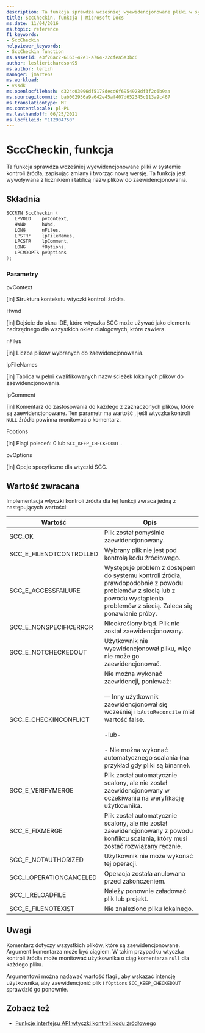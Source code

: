```yaml
---
description: Ta funkcja sprawdza wcześniej wyewidencjonowane pliki w systemie kontroli źródła, zapisując zmiany i tworząc nową wersję.
title: SccCheckin, funkcja | Microsoft Docs
ms.date: 11/04/2016
ms.topic: reference
f1_keywords:
- SccCheckin
helpviewer_keywords:
- SccCheckin function
ms.assetid: e3f26ac2-6163-42e1-a764-22cfea5a3bc6
author: leslierichardson95
ms.author: lerich
manager: jmartens
ms.workload:
- vssdk
ms.openlocfilehash: d324c03096df5178decd6f6954928df3f2c6b9aa
ms.sourcegitcommit: bab002936a9a642e45af407d652345c113a9c467
ms.translationtype: MT
ms.contentlocale: pl-PL
ms.lasthandoff: 06/25/2021
ms.locfileid: "112904750"
---
```

# <a name="scccheckin-function"></a>SccCheckin, funkcja
Ta funkcja sprawdza wcześniej wyewidencjonowane pliki w systemie kontroli źródła, zapisując zmiany i tworząc nową wersję. Ta funkcja jest wywoływana z licznikiem i tablicą nazw plików do zaewidencjonowania.

## <a name="syntax"></a>Składnia

```cpp
SCCRTN SccCheckin (
   LPVOID    pvContext,
   HWND      hWnd,
   LONG      nFiles,
   LPSTR*    lpFileNames,
   LPCSTR    lpComment,
   LONG      fOptions,
   LPCMDOPTS pvOptions
);
```

### <a name="parameters"></a>Parametry
 pvContext

[in] Struktura kontekstu wtyczki kontroli źródła.

 Hwnd

[in] Dojście do okna IDE, które wtyczka SCC może używać jako elementu nadrzędnego dla wszystkich okien dialogowych, które zawiera.

 nFiles

[in] Liczba plików wybranych do zaewidencjonowania.

 lpFileNames

[in] Tablica w pełni kwalifikowanych nazw ścieżek lokalnych plików do zaewidencjonowania.

 lpComment

[in] Komentarz do zastosowania do każdego z zaznaczonych plików, które są zaewidencjonowane. Ten parametr ma wartość , jeśli wtyczka kontroli `NULL` źródła powinna monitować o komentarz.

 Foptions

[in] Flagi poleceń: 0 lub `SCC_KEEP_CHECKEDOUT` .

 pvOptions

[in] Opcje specyficzne dla wtyczki SCC.

## <a name="return-value"></a>Wartość zwracana
 Implementacja wtyczki kontroli źródła dla tej funkcji zwraca jedną z następujących wartości:

|Wartość|Opis|
|-----------|-----------------|
|SCC_OK|Plik został pomyślnie zaewidencjonowany.|
|SCC_E_FILENOTCONTROLLED|Wybrany plik nie jest pod kontrolą kodu źródłowego.|
|SCC_E_ACCESSFAILURE|Występuje problem z dostępem do systemu kontroli źródła, prawdopodobnie z powodu problemów z siecią lub z powodu wystąpienia problemów z siecią. Zaleca się ponawianie próby.|
|SCC_E_NONSPECIFICERROR|Nieokreślony błąd. Plik nie został zaewidencjonowany.|
|SCC_E_NOTCHECKEDOUT|Użytkownik nie wyewidencjonował pliku, więc nie może go zaewidencjonować.|
|SCC_E_CHECKINCONFLICT|Nie można wykonać zaewidencji, ponieważ:<br /><br /> — Inny użytkownik zaewidencjonował się wcześniej i `bAutoReconcile` miał wartość false.<br /><br /> -lub-<br /><br /> - Nie można wykonać automatycznego scalania (na przykład gdy pliki są binarne).|
|SCC_E_VERIFYMERGE|Plik został automatycznie scalony, ale nie został zaewidencjonowany w oczekiwaniu na weryfikację użytkownika.|
|SCC_E_FIXMERGE|Plik został automatycznie scalony, ale nie został zaewidencjonowany z powodu konfliktu scalania, który musi zostać rozwiązany ręcznie.|
|SCC_E_NOTAUTHORIZED|Użytkownik nie może wykonać tej operacji.|
|SCC_I_OPERATIONCANCELED|Operacja została anulowana przed zakończeniem.|
|SCC_I_RELOADFILE|Należy ponownie załadować plik lub projekt.|
|SCC_E_FILENOTEXIST|Nie znaleziono pliku lokalnego.|

## <a name="remarks"></a>Uwagi
 Komentarz dotyczy wszystkich plików, które są zaewidencjonowane. Argument komentarza może być ciągiem. W takim przypadku wtyczka kontroli źródła może monitować użytkownika o ciąg komentarza `null` dla każdego pliku.

 Argumentowi można nadawać wartość flagi , aby wskazać intencję użytkownika, aby zaewidencjonić plik i `fOptions` `SCC_KEEP_CHECKEDOUT` sprawdzić go ponownie.

## <a name="see-also"></a>Zobacz też
- [Funkcje interfejsu API wtyczki kontroli kodu źródłowego](../extensibility/source-control-plug-in-api-functions.md)
